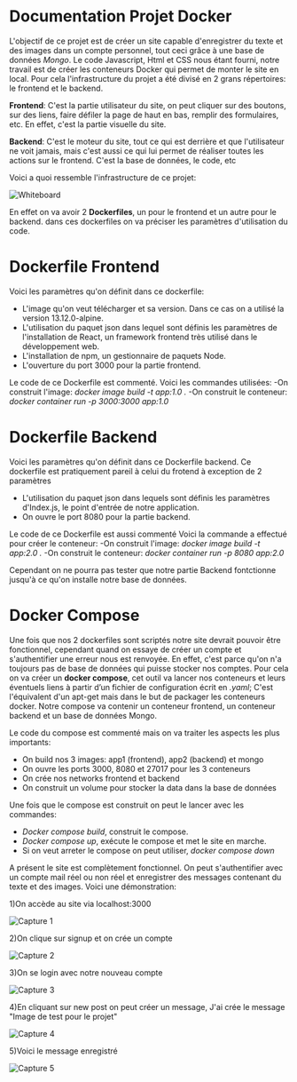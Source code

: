 # Documentation Projet Docker

L'objectif de ce projet est de créer un site capable d'enregistrer du texte et des images dans un compte personnel, tout ceci grâce à une base de données *Mongo*. Le code Javascript, Html et CSS nous étant fourni, notre travail est de créer les conteneurs Docker qui permet de monter le site en local.
Pour cela l'infrastructure du projet a été divisé en 2 grans répertoires: le frontend et le backend.

**Frontend**: C'est la partie utilisateur du site, on peut cliquer sur des boutons, sur des liens, faire défiler la page de haut en bas, remplir des formulaires, etc. En effet, c'est la partie visuelle du site.

**Backend**: C'est le moteur du site, tout ce qui est derrière et que l'utilisateur ne voit jamais, mais c'est aussi ce qui lui permet de réaliser toutes les actions sur le frontend. C'est la base de données, le code, etc

Voici a quoi ressemble l'infrastructure de ce projet:

![Whiteboard](https://user-images.githubusercontent.com/82510284/154841435-11010883-39e4-41e2-ba98-8a88e551868f.png)

En effet on va avoir 2 **Dockerfiles**, un pour le frontend et un autre pour le backend. dans ces dockerfiles on va préciser les paramètres d'utilisation du code.

# Dockerfile Frontend
Voici les paramètres qu'on définit dans ce dockerfile:

- L'image qu'on veut télécharger et sa version. Dans ce cas on a utilisé la version 13.12.0-alpine.
- L'utilisation du paquet json dans lequel sont définis les paramètres de l'installation de React, un framework frontend très utilisé dans le développement web.
- L'installation de npm, un gestionnaire de paquets Node.
- L'ouverture du port 3000 pour la partie frontend.

Le code de ce Dockerfile est commenté. 
Voici les commandes utilisées:
-On construit l'image: *docker image build -t app:1.0 .*
-On construit le conteneur: *docker container run -p 3000:3000 app:1.0*

# Dockerfile Backend
Voici les paramètres qu'on définit dans ce Dockerfile backend.
Ce dockerfile est pratiquement pareil à celui du frotend à exception de 2 paramètres

- L'utilisation du paquet json dans lequels sont définis les paramètres d'Index.js, le point d'entrée de notre application.
- On ouvre le port 8080 pour la partie backend.

Le code de ce Dockerfile est aussi commenté
Voici la commande a effectué pour créer le conteneur:
-On construit l'image: *docker image build -t app:2.0 .*
-On construit le conteneur: *docker container run -p 8080 app:2.0*

Cependant on ne pourra pas tester que notre partie Backend fontctionne jusqu'à ce qu'on installe notre base de données.

# Docker Compose

Une fois que nos 2 dockerfiles sont scriptés notre site devrait pouvoir être fonctionnel, cependant quand on essaye de créer un compte et s'authentifier une erreur nous est renvoyée. 
En effet, c'est parce qu'on n'a toujours pas de base de données qui puisse stocker nos comptes. Pour cela on va créer un **docker compose**, cet outil va lancer nos conteneurs et leurs éventuels liens à partir d’un fichier de configuration écrit en *.yaml*; C'est l'équivalent d'un apt-get mais dans le but  de packager les conteneurs docker.
Notre compose va contenir un conteneur frontend, un conteneur backend et un base de données Mongo.

Le code du compose est commenté mais on va traiter les aspects les plus importants:

- On build nos 3 images: app1 (frontend), app2 (backend) et mongo
- On ouvre les ports 3000, 8080 et 27017 pour les 3 conteneurs
- On crée nos networks frontend et backend
- On construit un volume pour stocker la data dans la base de données

Une fois que le compose est construit on peut le lancer avec les commandes:
- *Docker compose build*, construit le compose.
- *Docker compose up*, exécute le compose et met le site en marche.
- Si on veut arreter le compose on peut utiliser, *docker compose down* 

A présent le site est complètement fonctionnel. On peut s'authentifier avec un compte mail réel ou non réel et enregistrer des messages contenant du texte et des images.
Voici une démonstration:

1)On accède au site via localhost:3000

![Capture 1](https://user-images.githubusercontent.com/82510284/154842319-50304679-ec10-4795-bf65-8b6623d7989f.PNG)

2)On clique sur signup et on crée un compte

![Capture 2](https://user-images.githubusercontent.com/82510284/154842400-7d844dc0-2471-48b7-a037-b50808e02c3c.PNG)

3)On se login avec notre nouveau compte

![Capture 3](https://user-images.githubusercontent.com/82510284/154842438-416d47b6-a07a-4363-9291-c8b97adc531b.PNG)

4)En cliquant sur new post on peut créer un message, J'ai crée le message "Image de test pour le projet"

![Capture 4](https://user-images.githubusercontent.com/82510284/154842503-8c1c760a-b137-4644-a2b4-67524a418097.PNG)

5)Voici le message enregistré

![Capture 5](https://user-images.githubusercontent.com/82510284/154842538-73047236-901f-425f-b3f7-e62c79f10569.PNG)






